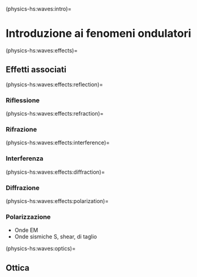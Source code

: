 (physics-hs:waves:intro)=
# Introduzione ai fenomeni ondulatori

(physics-hs:waves:effects)=
## Effetti associati

(physics-hs:waves:effects:reflection)=
### Riflessione

(physics-hs:waves:effects:refraction)=
### Rifrazione

(physics-hs:waves:effects:interference)=
### Interferenza

(physics-hs:waves:effects:diffraction)=
### Diffrazione

(physics-hs:waves:effects:polarization)=
### Polarizzazione

- Onde EM
- Onde sismiche S, shear, di taglio

(physics-hs:waves:optics)=
## Ottica

